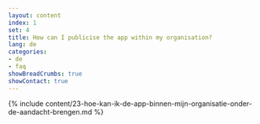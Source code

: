 ```yaml
---
layout: content
index: 1
set: 4
title: How can I publicise the app within my organisation?
lang: de
categories:
- de
- faq
showBreadCrumbs: true
showContact: true
---
```

{% include content/23-hoe-kan-ik-de-app-binnen-mijn-organisatie-onder-de-aandacht-brengen.md %}
